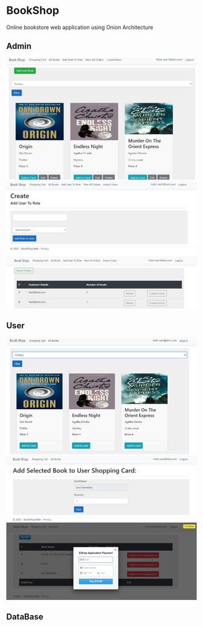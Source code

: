 # BookShop
Online bookstore web application using Onion Architecture


##   Admin
![](https://github.com/GjorgjievaS/BookShop/blob/main/BookShop/images/1_admin.JPG)
![](https://github.com/GjorgjievaS/BookShop/blob/main/BookShop/images/2_admin.JPG)
![](https://github.com/GjorgjievaS/BookShop/blob/main/BookShop/images/3_admin.JPG)


##   User
![](https://github.com/GjorgjievaS/BookShop/blob/main/BookShop/images/1_user.JPG)
![](https://github.com/GjorgjievaS/BookShop/blob/main/BookShop/images/2_user.JPG)
![](https://github.com/GjorgjievaS/BookShop/blob/main/BookShop/images/3_user.JPG)

## DataBase
